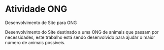 # Atividade ONG 
Desenvolvimento de Site para ONG 

Desenvolvimento do Site destinado a uma ONG de animais que passam por necessidades, este trabalho está sendo desenvolvido para ajudar o maior número de animais possíveis. 
